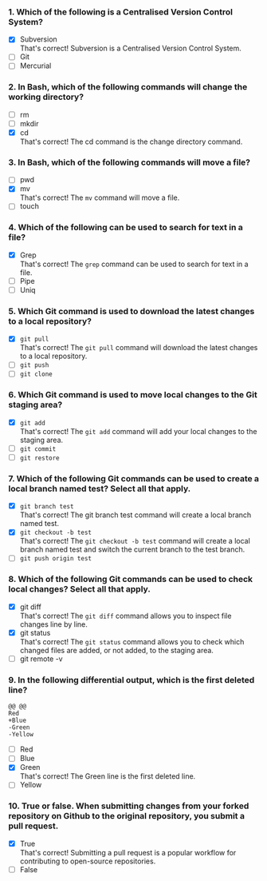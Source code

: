### 1. Which of the following is a Centralised Version Control System?

- [x] Subversion <br>
      That's correct! Subversion is a Centralised Version Control System.
- [ ] Git
- [ ] Mercurial

### 2. In Bash, which of the following commands will change the working directory?

- [ ] rm
- [ ] mkdir
- [x] cd <br>
      That's correct! The cd command is the change directory command.

### 3. In Bash, which of the following commands will move a file?

- [ ] pwd
- [x] mv <br>
      That's correct! The `mv` command will move a file.
- [ ] touch

### 4. Which of the following can be used to search for text in a file?

- [x] Grep <br>
      That's correct! The `grep` command can be used to search for text in a file.
- [ ] Pipe
- [ ] Uniq

### 5. Which Git command is used to download the latest changes to a local repository?

- [x] `git pull` <br>
      That's correct! The `git pull` command will download the latest changes to a local repository.
- [ ] `git push`
- [ ] `git clone`

### 6. Which Git command is used to move local changes to the Git staging area?

- [x] `git add` <br>
      That's correct! The `git add` command will add your local changes to the staging area.
- [ ] `git commit`
- [ ] `git restore`

### 7. Which of the following Git commands can be used to create a local branch named test? Select all that apply.

- [x] `git branch test` <br>
      That's correct! The git branch test command will create a local branch named test.
- [x] `git checkout -b test` <br>
      That's correct! The `git checkout -b test` command will create a local branch named test and switch the current branch to the test branch.
- [ ] `git push origin test`

### 8. Which of the following Git commands can be used to check local changes? Select all that apply.

- [x] git diff <br>
      That's correct! The `git diff` command allows you to inspect file changes line by line.
- [x] git status <br>
      That's correct! The `git status` command allows you to check which changed files are added, or not added, to the staging area.
- [ ] git remote -v

### 9. In the following differential output, which is the first deleted line?

```
@@ @@
Red
+Blue
-Green
-Yellow
```

- [ ] Red
- [ ] Blue
- [x] Green <br>
      That's correct! The Green line is the first deleted line.
- [ ] Yellow

### 10. True or false. When submitting changes from your forked repository on Github to the original repository, you submit a pull request.

- [x] True <br>
      That's correct! Submitting a pull request is a popular workflow for contributing to open-source repositories.
- [ ] False
